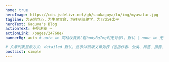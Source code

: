 ```yaml
---
home: true
heroImage: https://cdn.jsdelivr.net/gh/saukaguya/tu/img/myavatar.jpg
tagline: 为天地立心，为生民立命，为往圣继绝学，为万世开太平
heroText: Kaguya's Blog
actionText: 开始浏览 →
actionLink: /pages/24768e/
bannerBg: auto # auto => 网格纹背景(有bodyBgImg时无背景)，默认 | none => 无 | '大图地址' | background: 自定义背景样式       提示：如发现文本颜色不适应你的背景时可以到palette.styl修改$bannerTextColor变量

# 文章列表显示方式: detailed 默认，显示详细版文章列表（包括作者、分类、标签、摘要、分页等）| simple => 显示简约版文章列表（仅标题和日期）| none 不显示文章列表
postList: simple
---
```

